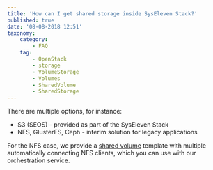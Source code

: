```yaml
---
title: 'How can I get shared storage inside SysEleven Stack?'
published: true
date: '08-08-2018 12:51'
taxonomy:
    category:
        - FAQ
    tag:
        - OpenStack
        - storage
        - VolumeStorage
        - Volumes
        - SharedVolume
        - SharedStorage
---
```


There are multiple options, for instance:

 * S3 (SEOS) - provided as part of the SysEleven Stack
 * NFS, GlusterFS, Ceph - interim solution for legacy applications

For the NFS case, we provide a [shared volume](https://github.com/syseleven/heat-examples/tree/master/shared-volume) template with multiple automatically connecting NFS clients, which you can use with our orchestration service.